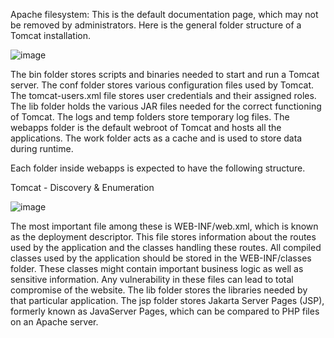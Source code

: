 Apache filesystem:
This is the default documentation page, which may not be removed by administrators. Here is the general folder structure of a Tomcat installation.

![image](https://github.com/user-attachments/assets/afbcc57e-1cc4-471c-95c1-dcc5c2ca208d)


The bin folder stores scripts and binaries needed to start and run a Tomcat server. The conf folder stores various configuration files used by Tomcat. The tomcat-users.xml file stores user credentials and their assigned roles. The lib folder holds the various JAR files needed for the correct functioning of Tomcat. The logs and temp folders store temporary log files. The webapps folder is the default webroot of Tomcat and hosts all the applications. The work folder acts as a cache and is used to store data during runtime.

Each folder inside webapps is expected to have the following structure.

  Tomcat - Discovery & Enumeration

![image](https://github.com/user-attachments/assets/25d73346-9bb9-4ae7-9a37-5eaf04d1ca06)

 
The most important file among these is WEB-INF/web.xml, which is known as the deployment descriptor. This file stores information about the routes used by the application and the classes handling these routes. All compiled classes used by the application should be stored in the WEB-INF/classes folder. These classes might contain important business logic as well as sensitive information. Any vulnerability in these files can lead to total compromise of the website. The lib folder stores the libraries needed by that particular application. The jsp folder stores Jakarta Server Pages (JSP), formerly known as JavaServer Pages, which can be compared to PHP files on an Apache server.
